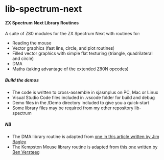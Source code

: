 # lib-spectrum-next
#### ZX Spectrum Next Library Routines
A suite of Z80 modules for the ZX Spectrum Next with routines for:
- Reading the mouse
- Vector graphics (fast line, circle, and plot routines)
- Filled vector graphics with simple flat texturing (triangle, quadrilateral and circle)
- DMA
- Maths (taking advantage of the extended Z80N opcodes)

##### Build the demos
- The code is written to cross-assemble in sjasmplus on PC, Mac or Linux
- Visual Studio Code files included in .vscode folder for build and debug
- Demo files in the /Demo directory included to give you a quick-start
- Some library files may be required from my other repository lib-spectrum

##### NB
- The DMA library routine is adapted from [one in this article written by Jim Bagley](https://www.specnext.com/the-zxndma/)
- The Kempston Mouse library routine is adapted from [this one written by Ben Versteeg](http://www.benophetinternet.nl/hobby/kmt.htm)
